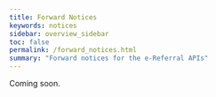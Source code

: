 ```yaml
---
title: Forward Notices
keywords: notices
sidebar: overview_sidebar
toc: false
permalink: /forward_notices.html
summary: "Forward notices for the e-Referral APIs"
---
```


Coming soon.
